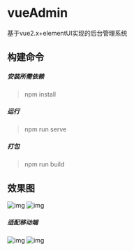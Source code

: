 # vueAdmin
基于vue2.x+elementUI实现的后台管理系统

构建命令
-
##### 安装所需依赖
>npm install 

##### 运行
>npm run serve

##### 打包
>npm run build

效果图
-
![img](https://sucai.suoluomei.cn/sucai_zs/images/20201012111937-1.jpg)
![img](https://sucai.suoluomei.cn/sucai_zs/images/20201012111937-2.jpg)

##### 适配移动端
![img](https://sucai.suoluomei.cn/sucai_zs/images/20201012112347-3.jpg)
![img](https://sucai.suoluomei.cn/sucai_zs/images/20201012112347-4.jpg)